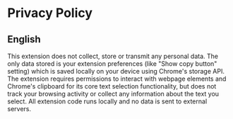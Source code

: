 # Privacy Policy

## English
This extension does not collect, store or transmit any personal data. The only data stored is your extension preferences (like "Show copy button" setting) which is saved locally on your device using Chrome's storage API. The extension requires permissions to interact with webpage elements and Chrome's clipboard for its core text selection functionality, but does not track your browsing activity or collect any information about the text you select. All extension code runs locally and no data is sent to external servers.